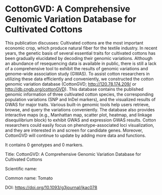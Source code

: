 # CottonGVD: A Comprehensive Genomic Variation Database for Cultivated Cottons

This publication discusses: Cultivated cottons are the most important economic crop, which produce natural fiber for the textile industry. In recent years, the genetic basis of several essential traits for cultivated cottons has been gradually elucidated by decoding their genomic variations. Although an abundance of resequencing data is available in public, there is still a lack of a comprehensive tool to exhibit the results of genomic variations and genome-wide association study (GWAS). To assist cotton researchers in utilizing these data efficiently and conveniently, we constructed the cotton genomic variation database (CottonGVD; http://120.78.174.209/ or http://db.cngb.org/cottonGVD). This database contains the published genomic information of three cultivated cotton species, the corresponding population variations (SNP and InDel markers), and the visualized results of GWAS for major traits. Various built-in genomic tools help users retrieve, browse, and query the variations conveniently. The database also provides interactive maps (e.g., Manhattan map, scatter plot, heatmap, and linkage disequilibrium block) to exhibit GWAS and expression GWAS results. Cotton researchers could easily focus on phenotype-associated loci visualization, and they are interested in and screen for candidate genes. Moreover, CottonGVD will continue to update by adding more data and functions.

It contains 0 genotypes and 0 markers.

Title: CottonGVD: A Comprehensive Genomic Variation Database for Cultivated Cottons

Scientific name: 

Common name: Tomato

DOI: https://doi.org/10.1093/g3journal/jkac078


